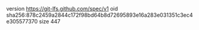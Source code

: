 version https://git-lfs.github.com/spec/v1
oid sha256:878c2459a2844c172f98bd64b8d72695893e16a283e031351c3ec4e305577370
size 447
